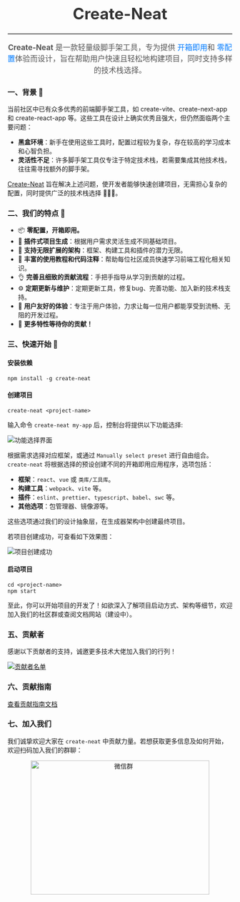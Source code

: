 
<h1 align="center" style="font-size: 2.5em; color: #333;">Create-Neat</h1>
<hr style="border: 1px solid #ccc;"/>

<p align="center" style="font-size: 1.2em; color: #555; max-width: 800px; line-height: 1.5;">
    <strong>Create-Neat</strong> 是一款轻量级脚手架工具，专为提供
    <span style="color: #007BFF;">开箱即用</span>和
    <span style="color: #007BFF;">零配置</span>体验而设计，旨在帮助用户快速且轻松地构建项目，同时支持多样的技术栈选择。
</p>


### 一、背景 📖

当前社区中已有众多优秀的前端脚手架工具，如 create-vite、create-next-app 和 create-react-app 等。这些工具在设计上确实优秀且强大，但仍然面临两个主要问题：
- **黑盒环境**：新手在使用这些工具时，配置过程较为复杂，存在较高的学习成本和心智负担。
- **灵活性不足**：许多脚手架工具仅专注于特定技术栈，若需要集成其他技术栈，往往需寻找额外的脚手架。

[Create-Neat](https://create-neat.github.io/docs/) 旨在解决上述问题，使开发者能够快速创建项目，无需担心复杂的配置，同时提供广泛的技术栈选择 🚀🚀🚀。

### 二、我们的特点 🧰

- 📦 **零配置，开箱即用。**
- 🚀 **插件式项目生成**：根据用户需求灵活生成不同基础项目。
- 🧠 **支持无限扩展的架构**：框架、构建工具和插件的潜力无限。
- 💯 **丰富的使用教程和代码注释**：帮助每位社区成员快速学习前端工程化相关知识。
- 👌 **完善且细致的贡献流程**：手把手指导从学习到贡献的过程。
- ⚙️ **定期更新与维护**：定期更新工具，修复bug、完善功能、加入新的技术栈支持。
- 🎉 **用户友好的体验**：专注于用户体验，力求让每一位用户都能享受到流畅、无阻的开发过程。
- 🔸 **更多特性等待你的贡献！**

### 三、快速开始 🚩

#### 安装依赖
```shell
npm install -g create-neat
```

#### 创建项目
```shell
create-neat <project-name>
```

输入命令 `create-neat my-app` 后，控制台将提供以下功能选择:

![功能选择界面](https://p1-juejin.byteimg.com/tos-cn-i-k3u1fbpfcp/ffd53bd2e3a546b6bbc4da69161e7dae~tplv-k3u1fbpfcp-jj-mark:0:0:0:0:q75.image#?w=987&h=198&s=22353&e=png&b=1e1e1e)

根据需求选择对应框架，或通过 `Manually select preset` 进行自由组合。`create-neat` 将根据选择的预设创建不同的开箱即用应用程序，选项包括：

- **框架**：`react`、`vue` 或 `类库/工具库`。
- **构建工具**：`webpack`、`vite` 等。
- **插件**：`eslint`、`prettier`、`typescript`、`babel`、`swc` 等。
- **其他选项**：包管理器、镜像源等。

这些选项通过我们的设计抽象层，在生成器架构中创建最终项目。

若项目创建成功，可查看如下效果图：

![项目创建成功](https://p3-juejin.byteimg.com/tos-cn-i-k3u1fbpfcp/fe46e77448d54c14aebf4557db949883~tplv-k3u1fbpfcp-zoom-1.image)

#### 启动项目
```shell
cd <project-name>
npm start
```

至此，你可以开始项目的开发了！如欲深入了解项目启动方式、架构等细节，欢迎加入我们的社区群或查阅文档网站（建设中）。

### 五、贡献者

感谢以下贡献者的支持，诚邀更多技术大佬加入我们的行列！

<a href="https://github.com/xun082/create-neat/contributors">
    <img src="https://contributors.nn.ci/api?repo=xun082/create-neat" alt="贡献者名单">
</a>

### 六、贡献指南

[查看贡献指南文档]()

### 七、加入我们

我们诚挚欢迎大家在 `create-neat` 中贡献力量。若想获取更多信息及如何开始，欢迎扫码加入我们的群聊：

<center>
<img src="https://p1-juejin.byteimg.com/tos-cn-i-k3u1fbpfcp/cca82f4647a54c18b7b67e8bd2dffbb6~tplv-k3u1fbpfcp-jj-mark:0:0:0:0:q75.image#?w=1079&h=811&s=263717&e=jpg&b=bca3b7" width="400" height="300" alt="微信群">
</center>
